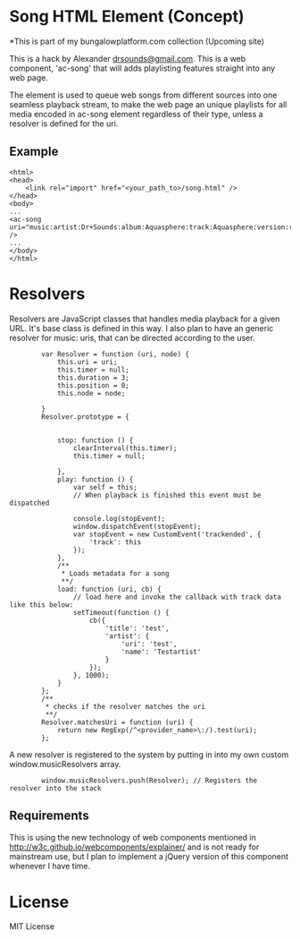 # Song HTML Element (Concept)

*This is part of my bungalowplatform.com collection (Upcoming site)

This is a hack by Alexander <drsounds@gmail.com>. This is a web component, 'ac-song' that will adds playlisting features straight into any web page.

The <ac-song> element is used to queue web songs from different sources into one seamless playback stream, to make the web page an unique playlists for all media encoded in ac-song element regardless of their type, unless a resolver is defined for the uri. 

## Example
	<html>
	<head>
		<link rel="import" href="<your_path_to>/song.html" />
	</head>
	<body>
	...
	<ac-song uri="music:artist:Dr+Sounds:album:Aquasphere:track:Aquasphere:version:radio" />
	...
	</body>
	</html>	

# Resolvers

Resolvers are JavaScript classes that handles media playback for a given URL. It's base class is defined in this way. I also plan to have an generic resolver for music: uris, that can be directed according to the user.

			var Resolver = function (uri, node) {
				this.uri = uri;
				this.timer = null;
				this.duration = 3;
				this.position = 0;
				this.node = node;
				
			}
			Resolver.prototype = {
				
				
				stop: function () {
					clearInterval(this.timer);
					this.timer = null;

				},
				play: function () {
					var self = this;
					// When playback is finished this event must be dispatched

					console.log(stopEvent);
					window.dispatchEvent(stopEvent);
					var stopEvent = new CustomEvent('trackended', {
						'track': this
					});
				},
				/**
				 * Loads metadata for a song
				 **/
				load: function (uri, cb) {
					// load here and invoke the callback with track data like this below:
					setTimeout(function () {
						cb({
							'title': 'test',
							'artist': {
								'uri': 'test',
								'name': 'Testartist'
							}
						});
					}, 1000);
				}
			};
			/**
			 * checks if the resolver matches the uri
			 **/
			Resolver.matchesUri = function (uri) {
				return new RegExp(/^<provider_name>\:/).test(uri);
			};

A new resolver is registered to the system by putting in into my own custom window.musicResolvers array.

			window.musicResolvers.push(Resolver); // Registers the resolver into the stack



## Requirements
This is using the new technology of web components mentioned in http://w3c.github.io/webcomponents/explainer/ and is not ready for mainstream use, but I plan to implement a jQuery version of this component whenever I have time.

# License
MIT License